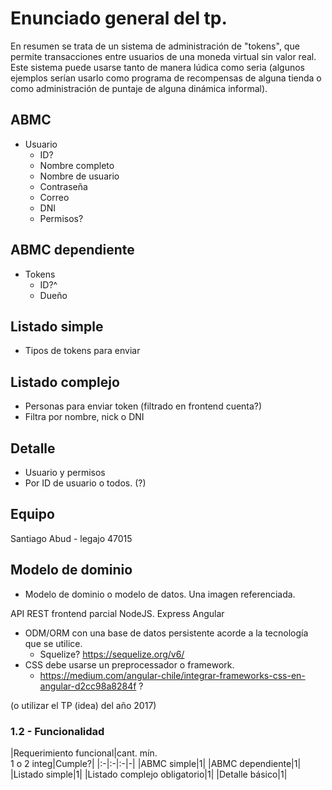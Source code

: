 # Enunciado general del tp.

En resumen se trata de un sistema de administración de "tokens", que permite transacciones entre usuarios de una moneda virtual sin valor real. Este sistema puede usarse tanto de manera lúdica como seria (algunos ejemplos serían usarlo como programa de recompensas de alguna tienda o como administración de puntaje de alguna dinámica informal). 

## ABMC
- Usuario
  - ID?
  - Nombre completo
  - Nombre de usuario
  - Contraseña
  - Correo
  - DNI
  - Permisos?
## ABMC dependiente
- Tokens
  - ID?^
  - Dueño
## Listado simple
- Tipos de tokens para enviar
## Listado complejo
- Personas para enviar token (filtrado en frontend cuenta?)
- Filtra por nombre, nick o DNI
## Detalle
- Usuario y permisos
- Por ID de usuario o todos. (?)
## Equipo
Santiago Abud - legajo 47015
## Modelo de dominio


  * Modelo de dominio o modelo de datos. Una imagen referenciada.

API REST  frontend parcial  NodeJS. Express  Angular
- ODM/ORM con una base de datos persistente acorde a la tecnología que se utilice.
  - Squelize? https://sequelize.org/v6/ 
- CSS debe usarse un preprocessador o framework.
  - https://medium.com/angular-chile/integrar-frameworks-css-en-angular-d2cc98a8284f ?

(o utilizar el TP (idea) del año 2017)

### 1.2 - Funcionalidad
|Requerimiento funcional|cant. mín.<br>1 o 2 integ|Cumple?|
|:-|:-|:-|-|
|ABMC simple|1|
|ABMC dependiente|1|
|Listado simple|1|
|Listado complejo obligatorio|1|
|Detalle básico|1|
